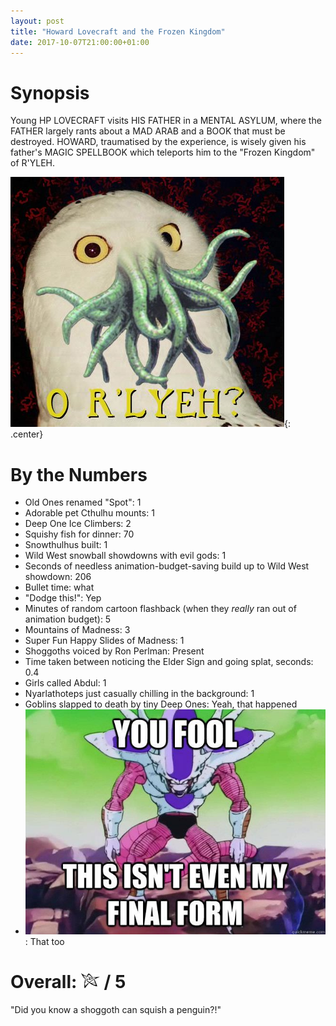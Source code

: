 ```yaml
---
layout: post
title: "Howard Lovecraft and the Frozen Kingdom"
date: 2017-10-07T21:00:00+01:00
---
```


# Synopsis

Young HP LOVECRAFT visits HIS FATHER in a MENTAL ASYLUM, where the FATHER largely rants about a MAD ARAB and a BOOK that must be destroyed. HOWARD, traumatised by the experience, is wisely given his father's MAGIC SPELLBOOK which teleports him to the "Frozen Kingdom" of R'YLEH.

![O R'yleh](/filmreviews/orlyeh.jpg){: .center}

# By the Numbers

* Old Ones renamed "Spot": 1
* Adorable pet Cthulhu mounts: 1
* ‎Deep One Ice Climbers: 2
* ‎Squishy fish for dinner: 70
* ‎Snowthulhus built: 1
* ‎Wild West snowball showdowns with evil gods: 1
* ‎Seconds of needless animation-budget-saving build up to Wild West showdown: 206
* ‎Bullet time: what
* ‎"Dodge this!": Yep
* Minutes of random cartoon flashback (when they *really* ran out of animation budget): 5
* Mountains of Madness: 3
* Super Fun Happy Slides of Madness: 1
* Shoggoths voiced by Ron Perlman: Present
* Time taken between noticing the Elder Sign and going splat, seconds: 0.4
* Girls called Abdul: 1
* Nyarlathoteps just casually chilling in the background: 1
* Goblins slapped to death by tiny Deep Ones: Yeah, that happened
* ![This isn't even my final form!](/filmreviews/Final-Form.jpg): That too

# Overall: ![Elder Sign](/filmreviews/elder-sign.png) / 5

"Did you know a shoggoth can squish a penguin?!"
